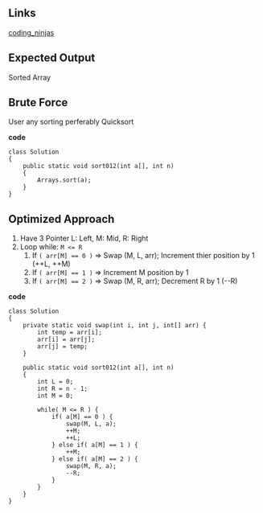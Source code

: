 ## Links
[coding_ninjas](https://www.codingninjas.com/codestudio/problems/631055)

## Expected Output
Sorted Array

## Brute Force
User any sorting perferably Quicksort

**code**
```
class Solution
{
    public static void sort012(int a[], int n)
    {
        Arrays.sort(a);
    }
}
```

## Optimized Approach
1. Have 3 Pointer L: Left, M: Mid, R: Right
2. Loop while: `M <= R`
   1. If `( arr[M] == 0 )` => Swap (M, L, arr); Increment thier position by 1 (++L, ++M)
   2. If `( arr[M] == 1 )` => Increment M position by 1
   3. If `( arr[M] == 2 )` => Swap (M, R, arr); Decrement R by 1 (--R)

**code**
```
class Solution
{
    private static void swap(int i, int j, int[] arr) {
        int temp = arr[i];
        arr[i] = arr[j];
        arr[j] = temp;
    }
    
    public static void sort012(int a[], int n)
    {
        int L = 0;
        int R = n - 1;
        int M = 0;
        
        while( M <= R ) {
            if( a[M] == 0 ) {
                swap(M, L, a);
                ++M;
                ++L;
            } else if( a[M] == 1 ) {
                ++M;
            } else if( a[M] == 2 ) {
                swap(M, R, a);
                --R;
            }
        }
    }
}
```